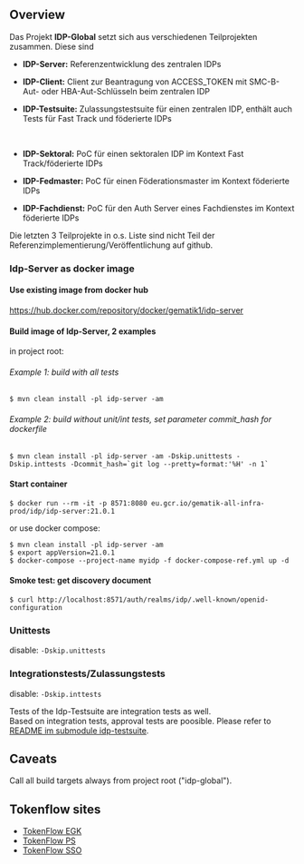 ## Overview

Das Projekt **IDP-Global** setzt sich aus verschiedenen Teilprojekten zusammen. Diese sind

* **IDP-Server:** Referenzentwicklung des zentralen IDPs
* **IDP-Client:** Client zur Beantragung von ACCESS_TOKEN mit SMC-B-Aut- oder HBA-Aut-Schlüsseln beim zentralen IDP
* **IDP-Testsuite:** Zulassungstestsuite für einen zentralen IDP, enthält auch Tests für Fast Track und föderierte IDPs

  <br>

* **IDP-Sektoral:** PoC für einen sektoralen IDP im Kontext Fast Track/föderierte IDPs
* **IDP-Fedmaster:** PoC für einen Föderationsmaster im Kontext föderierte IDPs
* **IDP-Fachdienst:** PoC für den Auth Server eines Fachdienstes im Kontext föderierte IDPs

Die letzten 3 Teilprojekte in o.s. Liste sind nicht Teil der Referenzimplementierung/Veröffentlichung auf github.

### Idp-Server as docker image

#### Use existing image from docker hub

https://hub.docker.com/repository/docker/gematik1/idp-server

#### Build image of Idp-Server, 2 examples

in project root:

###### Example 1: build with all tests

```console 
$ mvn clean install -pl idp-server -am
```

###### Example 2: build without unit/int tests, set parameter commit_hash for dockerfile

```console 
$ mvn clean install -pl idp-server -am -Dskip.unittests -Dskip.inttests -Dcommit_hash=`git log --pretty=format:'%H' -n 1`
```

#### Start container

```console 
$ docker run --rm -it -p 8571:8080 eu.gcr.io/gematik-all-infra-prod/idp/idp-server:21.0.1
```

or use docker compose:

```console
$ mvn clean install -pl idp-server -am
$ export appVersion=21.0.1
$ docker-compose --project-name myidp -f docker-compose-ref.yml up -d
```

#### Smoke test: get discovery document

```console 
$ curl http://localhost:8571/auth/realms/idp/.well-known/openid-configuration
```

### Unittests

disable: `-Dskip.unittests`

### Integrationstests/Zulassungstests

disable: `-Dskip.inttests`

Tests of the Idp-Testsuite are integration tests as well.<br>
Based on integration tests, approval tests are poosible. Please refer to
[README im submodule idp-testsuite](idp-testsuite/README.md).

## Caveats

Call all build targets always from project root ("idp-global").

## Tokenflow sites

* [TokenFlow EGK](https://gematik.github.io/ref-idp-server/tokenFlowEgk.html)
* [TokenFlow PS](https://gematik.github.io/ref-idp-server/tokenFlowPs.html)
* [TokenFlow SSO](https://gematik.github.io/ref-idp-server/tokenFlowSso.html)
   
